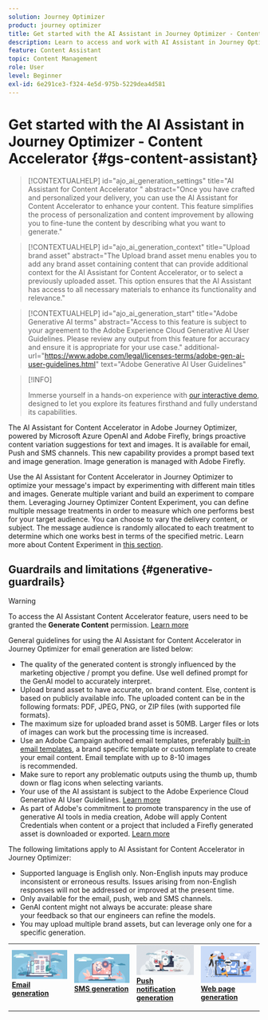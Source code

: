 ```yaml
---
solution: Journey Optimizer
product: journey optimizer
title: Get started with the AI Assistant in Journey Optimizer - Content Accelerator 
description: Learn to access and work with AI Assistant in Journey Optimizer - Content Accelerator 
feature: Content Assistant
topic: Content Management
role: User
level: Beginner
exl-id: 6e291ce3-f324-4e5d-975b-5229dea4d581
---
```

# Get started with the AI Assistant in Journey Optimizer - Content Accelerator {#gs-content-assistant}

>[!CONTEXTUALHELP]
>id="ajo_ai_generation_settings"
>title="AI Assistant for Content Accelerator "
>abstract="Once you have crafted and personalized your delivery, you can use the AI Assistant for Content Accelerator to enhance your content. This feature simplifies the process of personalization and content improvement by allowing you to fine-tune the content by describing what you want to generate."

>[!CONTEXTUALHELP]
>id="ajo_ai_generation_context"
>title="Upload brand asset"
>abstract="The Upload brand asset menu enables you to add any brand asset containing content that can provide additional context for the AI Assistant for Content Accelerator, or to select a previously uploaded asset. This option ensures that the AI Assistant has access to all necessary materials to enhance its functionality and relevance."

>[!CONTEXTUALHELP]
>id="ajo_ai_generation_start"
>title="Adobe Generative AI terms"
>abstract="Access to this feature is subject to your agreement to the Adobe Experience Cloud Generative AI User Guidelines. Please review any output from this feature for accuracy and ensure it is appropriate for your use case."
>additional-url="https://www.adobe.com/legal/licenses-terms/adobe-gen-ai-user-guidelines.html" text="Adobe Generative AI User Guidelines"

>[!INFO]
>
>Immerse yourself in a hands-on experience with [our interactive demo](), designed to let you explore its features firsthand and fully understand its capabilities.

The AI Assistant for Content Accelerator in Adobe Journey Optimizer, powered by Microsoft Azure OpenAI and Adobe Firefly, brings proactive content variation suggestions for text and images. It is available for email, Push and SMS channels. This new capability provides a prompt based text and image generation. Image generation is managed with Adobe Firefly.

Use the AI Assistant for Content Accelerator in Journey Optimizer to optimize your message's impact by experimenting with different main titles and images. Generate multiple variant and build an experiment to compare them. Leveraging Journey Optimizer Content Experiment, you can define multiple message treatments in order to measure which one performs best for your target audience. You can choose to vary the delivery content, or subject. The message audience is randomly allocated to each treatment to determine which one works best in terms of the specified metric. Learn more about Content Experiment in [this section](../content-management/content-experiment.md).

## Guardrails and limitations {#generative-guardrails}

>[!WARNING]
>
>To access the AI Assistant Content Accelerator feature, users need to be granted the **Generate Content** permission. [Learn more](../administration/permissions.md)

General guidelines for using the AI Assistant for Content Accelerator in Journey Optimizer for email generation are listed below:

* The quality of the generated content is strongly influenced by the marketing objective / prompt you define. Use well defined prompt for the GenAI model to accurately interpret. 
* Upload brand asset to have accurate, on brand content. Else, content is based on publicly available info. The uploaded content can be in the following formats: PDF, JPEG, PNG, or ZIP files (with supported file formats).
* The maximum size for uploaded brand asset is 50MB. Larger files or lots of images can work but the processing time is increased.
* Use an Adobe Campaign authored email templates, preferably [built-in email templates](../email/use-email-templates.md), a brand specific template or custom template to create your email content. Email template with up to 8-10 images is recommended.
* Make sure to report any problematic outputs using the thumb up, thumb down or flag icons when selecting variants.
* Your use of the AI assistant is subject to the Adobe Experience Cloud Generative AI User Guidelines. [Learn more](https://www.adobe.com/legal/licenses-terms/adobe-dx-gen-ai-user-guidelines.html)
* As part of Adobe's commitment to promote transparency in the use of generative AI tools in media creation, Adobe will apply Content Credentials when content or a project that included a Firefly generated asset is downloaded or exported. [Learn more](https://helpx.adobe.com/firefly/using/content-credentials.html)

The following limitations apply to AI Assistant for Content Accelerator in Journey Optimizer:

* Supported language is English only. Non-English inputs may produce inconsistent or erroneous results. Issues arising from non-English responses will not be addressed or improved at the present time.
* Only available for the email, push, web and SMS channels.
* GenAI content might not always be accurate: please share your feedback so that our engineers can refine the models.
* You may upload multiple brand assets, but can leverage only one for a specific generation.

<table style="table-layout:fixed"><tr style="border: 0;">
<td>
<a href="generative-email.md">
<img alt="Email generation" src="assets/do-not-localize/text-genai.jpeg">
</a>
<div>
<a href="generative-email.md"><strong>Email generation</strong></a>
</div>
<p>
</td>
<td>
<a href="generative-sms.md">
<img alt="SMS generation" src="assets/do-not-localize/image-genai.jpeg">
</a>
<div><a href="generative-sms.md"><strong>SMS generation</strong>
</div>
<p>
</td>
<td>
<a href="generative-push.md">
<img alt="Push generation" src="assets/do-not-localize/email-genai.jpeg">
</a>
<div>
<a href="generative-push.md"><strong>Push notification generation</strong></a>
</div>
<p></td>
<td>
<a href="generative-web.md">
<img alt="Web generation" src="assets/do-not-localize/web-genai.jpeg">
</a>
<div><a href="generative-web.md"><strong>Web page generation</strong>
</div>
<p>
</td>
</tr></table>
